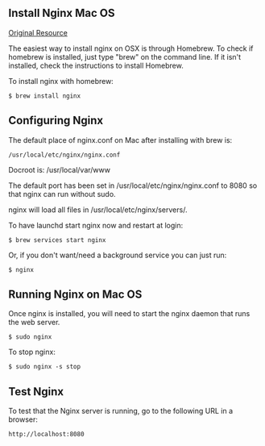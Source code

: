 
Install Nginx Mac OS
--------------------

[Original Resource](https://coderwall.com/p/dgwwuq/installing-nginx-in-mac-os-x-maverick-with-homebrew)

The easiest way to install nginx on OSX is through Homebrew.  To check if homebrew is installed, just type "brew" on the command line.  If it isn't installed, check the instructions to install Homebrew.

To install nginx with homebrew:

	$ brew install nginx

Configuring Nginx
-----------------

The default place of nginx.conf on Mac after installing with brew is:

	/usr/local/etc/nginx/nginx.conf

Docroot is: /usr/local/var/www

The default port has been set in /usr/local/etc/nginx/nginx.conf to 8080 so that
nginx can run without sudo.

nginx will load all files in /usr/local/etc/nginx/servers/.

To have launchd start nginx now and restart at login:

	$ brew services start nginx

Or, if you don't want/need a background service you can just run:

	$ nginx

Running Nginx on Mac OS
-----------------------

Once nginx is installed, you will need to start the nginx daemon that runs the web server.

	$ sudo nginx

To stop nginx:

	$ sudo nginx -s stop

Test Nginx
----------

To test that the Nginx server is running, go to the following URL in a browser:

	http://localhost:8080
